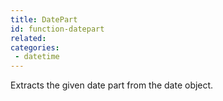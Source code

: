 ```yaml
---
title: DatePart
id: function-datepart
related:
categories:
 - datetime
---
```


Extracts the given date part from the date object.
